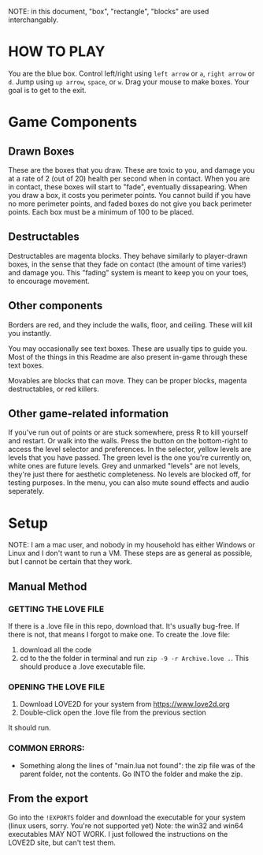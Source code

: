 NOTE: in this document, "box", "rectangle", "blocks" are used interchangably.

# HOW TO PLAY
You are the blue box. Control left/right using `left arrow` or `a`, `right arrow` or `d`. Jump using `up arrow`, `space`, or `w`.
Drag your mouse to make boxes. Your goal is to get to the exit.

# Game Components

## Drawn Boxes
These are the boxes that you draw. These are toxic to you, and damage you at a rate of 2 (out of 20) health per second when in contact.
When you are in contact, these boxes will start to "fade", eventually dissapearing.
When you draw a box, it costs you perimeter points. You cannot build if you have no more perimeter points, and faded boxes do not give you back perimeter points.
Each box must be a minimum of 100 to be placed.

## Destructables
Destructables are magenta blocks. They behave similarly to player-drawn boxes, in the sense that they fade on contact (the amount of time varies!) and damage you.
This "fading" system is meant to keep you on your toes, to encourage movement.

## Other components
Borders are red, and they include the walls, floor, and ceiling. These will kill you instantly.

You may occasionally see text boxes. These are usually tips to guide you. Most of the things in this Readme are also present in-game through these text boxes.

Movables are blocks that can move. They can be proper blocks, magenta destructables, or red killers.

## Other game-related information
If you've run out of points or are stuck somewhere, press R to kill yourself and restart. Or walk into the walls.
Press the button on the bottom-right to access the level selector and preferences. In the selector, yellow levels are levels that you have passed. The green level is the one you're currently on, white ones are future levels. Grey and unmarked "levels" are not levels, they're just there for aesthetic completeness. No levels are blocked off, for testing purposes.
In the menu, you can also mute sound effects and audio seperately.

# Setup

NOTE: I am a mac user, and nobody in my household has either Windows or Linux and I don't want to run a VM. These steps are as general as possible, but I cannot be certain that they work.

## Manual Method
### GETTING THE LOVE FILE
If there is a .love file in this repo, download that. It's usually bug-free.
If there is not, that means I forgot to make one. To create the .love file:
1. download all the code
2. cd to the the folder in terminal and run `zip -9 -r Archive.love .`. This should produce a .love executable file.

### OPENING THE LOVE FILE
1. Download LOVE2D for your system from https://www.love2d.org
2. Double-click open the .love file from the previous section

It should run. 

### COMMON ERRORS:
- Something along the lines of "main.lua not found": the zip file was of the parent folder, not the contents. Go INTO the folder and make the zip.

## From the export
Go into the `!EXPORTS` folder and download the executable for your system (linux users, sorry. You're not supported yet)
Note: the win32 and win64 executables MAY NOT WORK. I just followed the instructions on the LOVE2D site, but can't test them. 
